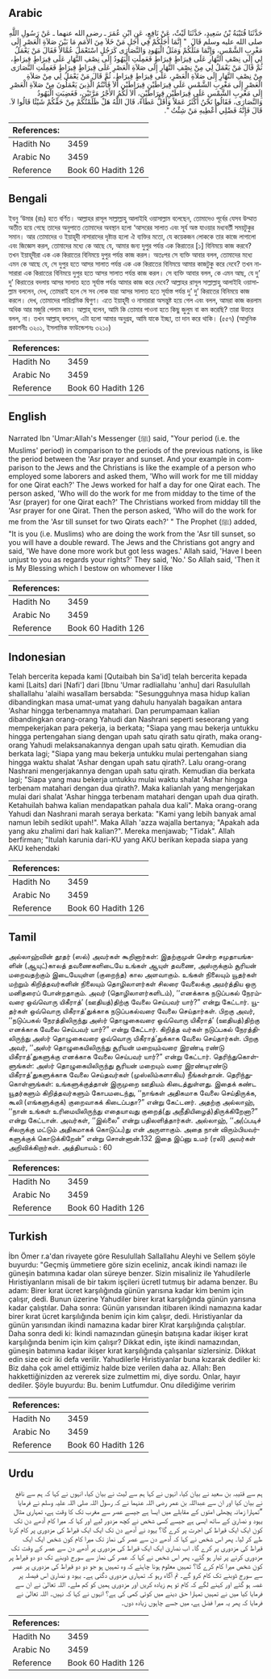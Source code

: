## Arabic


<div dir="rtl" lang="ar" style={{fontSize:'larger',backgroundColor:'#f8f9fa',padding:20}}>
حَدَّثَنَا قُتَيْبَةُ بْنُ سَعِيدٍ، حَدَّثَنَا لَيْثٌ، عَنْ نَافِعٍ، عَنِ ابْنِ عُمَرَ ـ رضى الله عنهما ـ عَنْ رَسُولِ اللَّهِ صلى الله عليه وسلم قَالَ ‏ "‏ إِنَّمَا أَجَلُكُمْ فِي أَجَلِ مَنْ خَلاَ مِنَ الأُمَمِ مَا بَيْنَ صَلاَةِ الْعَصْرِ إِلَى مَغْرِبِ الشَّمْسِ، وَإِنَّمَا مَثَلُكُمْ وَمَثَلُ الْيَهُودِ وَالنَّصَارَى كَرَجُلٍ اسْتَعْمَلَ عُمَّالاً فَقَالَ مَنْ يَعْمَلُ لِي إِلَى نِصْفِ النَّهَارِ عَلَى قِيرَاطٍ قِيرَاطٍ فَعَمِلَتِ الْيَهُودُ إِلَى نِصْفِ النَّهَارِ عَلَى قِيرَاطٍ قِيرَاطٍ، ثُمَّ قَالَ مَنْ يَعْمَلُ لِي مِنْ نِصْفِ النَّهَارِ إِلَى صَلاَةِ الْعَصْرِ عَلَى قِيرَاطٍ قِيرَاطٍ فَعَمِلَتِ النَّصَارَى مِنْ نِصْفِ النَّهَارِ إِلَى صَلاَةِ الْعَصْرِ، عَلَى قِيرَاطٍ قِيرَاطٍ، ثُمَّ قَالَ مَنْ يَعْمَلُ لِي مِنْ صَلاَةِ الْعَصْرِ إِلَى مَغْرِبِ الشَّمْسِ عَلَى قِيرَاطَيْنِ قِيرَاطَيْنِ أَلاَ فَأَنْتُمُ الَّذِينَ يَعْمَلُونَ مِنْ صَلاَةِ الْعَصْرِ إِلَى مَغْرِبِ الشَّمْسِ عَلَى قِيرَاطَيْنِ قِيرَاطَيْنِ، أَلاَ لَكُمُ الأَجْرُ مَرَّتَيْنِ، فَغَضِبَتِ الْيَهُودُ وَالنَّصَارَى، فَقَالُوا نَحْنُ أَكْثَرُ عَمَلاً وَأَقَلُّ عَطَاءً، قَالَ اللَّهُ هَلْ ظَلَمْتُكُمْ مِنْ حَقِّكُمْ شَيْئًا قَالُوا لاَ‏.‏ قَالَ فَإِنَّهُ فَضْلِي أُعْطِيهِ مَنْ شِئْتُ ‏"‏‏.‏
</div>
<div style={{backgroundColor:'#f8f9fa',padding:20, marginBottom: 10}}><table> <thead> <tr> <th>References:</th> <th></th> </tr> </thead> <tbody><tr><td>Hadith No</td><td>3459</td></tr><tr><td>Arabic No</td><td>3459</td></tr><tr><td>Reference</td><td>Book 60 Hadith 126</td></tr></tbody></table></div>

## Bengali


<div dir="ltr" lang="bn" style={{fontSize:'larger',backgroundColor:'#f8f9fa',padding:20}}>
ইবনু ‘উমার (রাঃ) হতে বর্ণিত। আল্লাহর রাসূল সাল্লাল্লাহু আলাইহি ওয়াসাল্লাম বলেছেন, তোমাদেও পূর্বের যেসব উম্মাত অতীত হয়ে গেছে তাদের অনুপাতে তোমাদের অবস্থান হলো ‘আসরের সালাত এবং সূর্য অস্ত যাওয়ার মধ্যবর্তী সময়টুকুর সমান। আর তোমাদের ও ইয়াহূদী নাসারাদের দৃষ্টান্ত হলো ঐ ব্যক্তির মতো, যে কয়েকজন লোককে তার কাজে লাগালো এবং জিজ্ঞেস করল, তোমাদের মধ্যে কে আছে যে, আমার জন্য দুপুর পর্যন্ত এক কিরাতের [১] বিনিময়ে কাজ করবে? তখন ইয়াহূদীরা এক এক কিরাতের বিনিময়ে দুপুর পর্যন্ত কাজ করল। অতঃপর সে ব্যক্তি আবার বলল, তোমাদের মধ্যে এমন কে আছে যে, সে দুপুর হতে আসর সালাত পর্যন্ত এক এক কিরাতের বিনিময়ে আমার কাজটুকু করে দেবে? তখন নাসারারা এক কিরাতের বিনিময়ে দুপুর হতে আসর সালাত পর্যন্ত কাজ করল। সে ব্যক্তি আবার বলল, কে এমন আছ, যে দু’ দু’ কিরাতের বদলায় আসর সালাত হতে সূর্যাস্ত পর্যন্ত আমার কাজ করে দেবে? আল্লাহর রাসূল সাল্লাল্লাহু আলাইহি ওয়াসাল্লাম বললেন, দেখ, তোমরাই হলে সে সব লোক যারা আসর সালাত হতে সূর্যাস্ত পর্যন্ত দু’ দু’ কিরাতের বিনিময়ে কাজ করলে। দেখ, তোমাদের পারিশ্রমিক দ্বিগুণ। এতে ইয়াহূদী ও নাসারারা অসন্তুষ্ট হয়ে গেল এবং বলল, আমরা কাজ করলাম অধিক আর মজুরি পেলাম কম। আল্লাহ্ বলেন, আমি কি তোমার পাওনা হতে কিছু জুলুম বা কম করেছি? তারা উত্তরে বলল, না। তখন আল্লাহ্ বললেন, এটা হলো আমার অনুগ্রহ, আমি যাকে ইচ্ছা, তা দান করে থাকি। (৫৫৭) (আধুনিক প্রকাশনীঃ ৩২০১, ইসলামিক ফাউন্ডেশনঃ ৩২১০)
</div>
<div style={{backgroundColor:'#f8f9fa',padding:20, marginBottom: 10}}><table> <thead> <tr> <th>References:</th> <th></th> </tr> </thead> <tbody><tr><td>Hadith No</td><td>3459</td></tr><tr><td>Arabic No</td><td>3459</td></tr><tr><td>Reference</td><td>Book 60 Hadith 126</td></tr></tbody></table></div>

## English


<div dir="ltr" lang="en" style={{fontSize:'larger',backgroundColor:'#f8f9fa',padding:20}}>
Narrated Ibn 'Umar:Allah's Messenger (ﷺ) said, "Your period (i.e. the Muslims' period) in comparison to the periods of the previous nations, is like the period between the 'Asr prayer and sunset. And your example in comparison to the Jews and the Christians is like the example of a person who employed some laborers and asked them, 'Who will work for me till midday for one Qirat each?' The Jews worked for half a day for one Qirat each. The person asked, 'Who will do the work for me from midday to the time of the 'Asr (prayer) for one Qirat each?' The Christians worked from midday till the 'Asr prayer for one Qirat. Then the person asked, 'Who will do the work for me from the 'Asr till sunset for two Qirats each?' " The Prophet (ﷺ) added, "It is you (i.e. Muslims) who are doing the work from the 'Asr till sunset, so you will have a double reward. The Jews and the Christians got angry and said, 'We have done more work but got less wages.' Allah said, 'Have I been unjust to you as regards your rights?' They said, 'No.' So Allah said, 'Then it is My Blessing which I bestow on whomever I like
</div>
<div style={{backgroundColor:'#f8f9fa',padding:20, marginBottom: 10}}><table> <thead> <tr> <th>References:</th> <th></th> </tr> </thead> <tbody><tr><td>Hadith No</td><td>3459</td></tr><tr><td>Arabic No</td><td>3459</td></tr><tr><td>Reference</td><td>Book 60 Hadith 126</td></tr></tbody></table></div>

## Indonesian


<div dir="ltr" lang="id" style={{fontSize:'larger',backgroundColor:'#f8f9fa',padding:20}}>
Telah bercerita kepada kami [Qutaibah bin Sa'id] telah bercerita kepada kami [Laits] dari [Nafi'] dari [Ibnu 'Umar radliallahu 'anhu] dari Rasulullah shallallahu 'alaihi wasallam bersabda: "Sesungguhnya masa hidup kalian dibandingkan masa umat-umat yang dahulu hanyalah bagaikan antara 'Ashar hingga terbenamnya matahari. Dan perumpamaan kalian dibandingkan orang-orang Yahudi dan Nashrani seperti seseorang yang mempekerjakan para pekerja, ia berkata; "Siapa yang mau bekerja untukku hingga pertengahan siang dengan upah satu qirath satu qirath, maka orang-orang Yahudi melaksanakannya dengan upah satu qirath. Kemudian dia berkata lagi; "Siapa yang mau bekerja untukku mulai pertengahan siang hingga waktu shalat 'Ashar dengan upah satu qirath?. Lalu orang-orang Nashrani mengerjakannya dengan upah satu qirath. Kemudian dia berkata lagi; "Siapa yang mau bekerja untukku mulai waktu shalat 'Ashar hingga terbenam matahari dengan dua qirath?. Maka kalianlah yang mengerjakan mulai dari shalat 'Ashar hingga terbenam matahari dengan upah dua qirath. Ketahuilah bahwa kalian mendapatkan pahala dua kali". Maka orang-orang Yahudi dan Nashrani marah seraya berkata: "Kami yang lebih banyak amal namun lebih sedikit upah!". Maka Allah 'azza wajalla bertanya; "Apakah ada yang aku zhalimi dari hak kalian?". Mereka menjawab; "Tidak". Allah berfirman; "Itulah karunia dari-KU yang AKU berikan kepada siapa yang AKU kehendaki
</div>
<div style={{backgroundColor:'#f8f9fa',padding:20, marginBottom: 10}}><table> <thead> <tr> <th>References:</th> <th></th> </tr> </thead> <tbody><tr><td>Hadith No</td><td>3459</td></tr><tr><td>Arabic No</td><td>3459</td></tr><tr><td>Reference</td><td>Book 60 Hadith 126</td></tr></tbody></table></div>

## Tamil


<div dir="ltr" lang="ta" style={{fontSize:'larger',backgroundColor:'#f8f9fa',padding:20}}>
அல்லாஹ்வின் தூதர் (ஸல்) அவர்கள் கூறினார்கள்: இதற்குமுன் சென்ற சமுதாயங்களின் (ஆயுட்)காலத் தவணைகளிடையே உங்கள் ஆயுள் தவணை, அஸ்ருக்கும் சூரியன் மறைவதற்கும் இடையேயுள்ள (குறைந்த) கால அளவாகும். உங்கள் நிலையும் யூதர்கள் மற்றும் கிறித்தவர்களின் நிலையும் தொழிலாளர்கள் சிலரை வேலைக்கு அமர்த்திய ஒரு மனிதரைப் போன்றதாகும். அவர் (தொழிலாளர்களிடம்), ‘‘எனக்காக நடுப்பகல் நேரம்வரை ஒவ்வொரு யிகீராத்’ (ஊதியத்)திற்கு வேலை செய்பவர் யார்?” என்று கேட்டார். யூதர்கள் ஒவ்வொரு யிகீராத்’துக்காக நடுப்பகல்வரை வேலை செய்தார்கள். பிறகு அவர், ‘‘நடுப்பகல் நேரத்திலிருந்து அஸ்ர் தொழுகைவரை ஒவ்வொரு யிகீராத்’ (ஊதியத்)திற்கு எனக்காக வேலை செய்பவர் யார்?” என்று கேட்டார். கிறித்த வர்கள் நடுப்பகல் நேரத்திலிருந்து அஸ்ர் தொழுகைவரை ஒவ்வொரு யிகீராத்’துக்காக வேலை செய்தார்கள். பிறகு அவர், ‘‘அஸ்ர் தொழுகையிலிருந்து சூரியன் மறையும்வரை இரண்டி ரண்டு யிகீராத்’துகளுக்கு எனக்காக வேலை செய்பவர் யார்?” என்று கேட்டார். தெரிந்துகொள்ளுங்கள்: அஸ்ர் தொழுகையிலிருந்து சூரியன் மறையும் வரை இரண்டிரண்டு யிகீராத்’துகளுக்காக வேலை செய்தவர்கள் (முஸ்லிம்களாகிய) நீங்கள்தான். தெரிந்துகொள்ளுங்கள்: உங்களுக்குத்தான் இருமுறை ஊதியம் கிடைத்துள்ளது. இதைக் கண்ட யூதர்களும் கிறித்தவர்களும் கோபமடைந்து, ‘‘நாங்கள் அதிகமாக வேலை செய்திருக்க, கூலி (எங்களுக்குக்) குறைவாகக் கிடைப்பதா?” என்று கேட்டனர். அதற்கு அல்லாஹ், ‘‘நான் உங்கள் உரிமையிலிருந்து எதையாவது குறைத்(து அநீதியிழைத்)திருக்கிறேனா?” என்று கேட்டான். அவர்கள், ‘‘இல்லை” என்று பதிலளித்தார்கள். அல்லாஹ், ‘‘அ(ப்படிச் சிலருக்கு மட்டும் அதிகமாகக் கொடுப்ப)து என் அருளாகும். அதை நான் விரும்பியவர்களுக்குக் கொடுக்கிறேன்” என்று சொன்னான்.132 இதை இப்னு உமர் (ரலி) அவர்கள் அறிவிக்கிறார்கள். அத்தியாயம் : 60
</div>
<div style={{backgroundColor:'#f8f9fa',padding:20, marginBottom: 10}}><table> <thead> <tr> <th>References:</th> <th></th> </tr> </thead> <tbody><tr><td>Hadith No</td><td>3459</td></tr><tr><td>Arabic No</td><td>3459</td></tr><tr><td>Reference</td><td>Book 60 Hadith 126</td></tr></tbody></table></div>

## Turkish


<div dir="ltr" lang="tr" style={{fontSize:'larger',backgroundColor:'#f8f9fa',padding:20}}>
İbn Ömer r.a'dan rivayete göre Resulullah Sallallahu Aleyhi ve Sellem şöyle buyurdu: "Geçmiş ümmetiere göre sizin eceliniz, ancak ikindi namazı ile güneşin batımına kadar olan süreye benzer. Sizin misaliniz ile Yahudilerle Hıristiyanların misali de bir takım işçileri ücretl tutmuş bir adama benzer. Bu adam: Birer kırat ücret karşılığında günün yarısına kadar kim benim için çalışır, dedi. Bunun üzerine Yahudiler birer kırat karşılığında günün yarısına kadar çalıştılar. Daha sonra: Günün yarısından itibaren ikindi namazına kadar birer kırat ücret karşılığında benim için kim çalışır, dedi. Hıristiyanlar da günün yarısından ikindi namazına kadar birer Klrat karşılığında çalıştılar. Daha sonra dedi ki: İkindi namazından güneşin batışına kadar ikişer kırat karşılığında benim için kim çalışır? Dikkat edin, işte ikindi namazından, güneşin batımına kadar ikişer kırat karşılığında çalışanlar sizlersiniz. Dikkat edin size ecir iki defa verilir. Yahudilerle Hıristiyanlar buna kızarak dediler ki: Biz daha çok amel ettiğimiz halde bize verilen daha az. Allah: Ben hakkettiğinizden az vererek size zulmettim mi, diye sordu. Onlar, hayır dediler. Şöyle buyurdu: Bu. benim Lutfumdur. Onu dilediğime veririm
</div>
<div style={{backgroundColor:'#f8f9fa',padding:20, marginBottom: 10}}><table> <thead> <tr> <th>References:</th> <th></th> </tr> </thead> <tbody><tr><td>Hadith No</td><td>3459</td></tr><tr><td>Arabic No</td><td>3459</td></tr><tr><td>Reference</td><td>Book 60 Hadith 126</td></tr></tbody></table></div>

## Urdu


<div dir="rtl" lang="ur" style={{fontSize:'larger',backgroundColor:'#f8f9fa',padding:20}}>
ہم سے قتیبہ بن سعید نے بیان کیا، انہوں نے کہا ہم سے لیث نے بیان کیا، انہوں نے کہا کہ ہم سے نافع نے بیان کیا اور ان سے عبداللہ بن عمر رضی اللہ عنہما نے کہ رسول اللہ صلی اللہ علیہ وسلم نے فرمایا ”تمہارا زمانہ پچھلی امتوں کے مقابلے میں ایسا ہے جیسے عصر سے مغرب تک کا وقت ہے، تمہاری مثال یہود و نصاریٰ کے ساتھ ایسی ہے جیسے کسی شخص نے کچھ مزدور لیے اور کہا کہ میرا کام آدھے دن تک کون ایک ایک قیراط کی اجرت پر کرے گا؟ یہود نے آدھے دن تک ایک ایک قیراط کی مزدوری پر کام کرنا طے کر لیا۔ پھر اس شخص نے کہا کہ آدھے دن سے عصر کی نماز تک میرا کام کون شخص ایک ایک قیراط کی مزدوری پر کرے گا۔ اب نصاریٰ ایک ایک قیراط کی مزدوری پر آدھے دن سے عصر کے وقت تک مزدوری کرنے پر تیار ہو گئے۔ پھر اس شخص نے کہا کہ عصر کی نماز سے سورج ڈوبنے تک دو دو قیراط پر کون شخص میرا کام کرے گا؟ تمہیں معلوم ہونا چاہئے کہ وہ تمہیں ہو جو دو دو قیراط کی مزدوری پر عصر سے سورج ڈوبنے تک کام کرو گے۔ تم آگاہ رہو کہ تمہاری مزدوری دگنی ہے۔ یہود و نصاریٰ اس فیصلہ پر غصہ ہو گئے اور کہنے لگے کہ کام تو ہم زیادہ کریں اور مزدوری ہمیں کو کم ملے۔ اللہ تعالیٰ نے ان سے فرمایا کیا میں نے تمہیں تمہارا حق دینے میں کوئی کمی کی ہے؟ انہوں نے کہا کہ نہیں۔ اللہ تعالیٰ نے فرمایا کہ پھر یہ میرا فضل ہے، میں جسے چاہوں زیادہ دوں۔
</div>
<div style={{backgroundColor:'#f8f9fa',padding:20, marginBottom: 10}}><table> <thead> <tr> <th>References:</th> <th></th> </tr> </thead> <tbody><tr><td>Hadith No</td><td>3459</td></tr><tr><td>Arabic No</td><td>3459</td></tr><tr><td>Reference</td><td>Book 60 Hadith 126</td></tr></tbody></table></div>